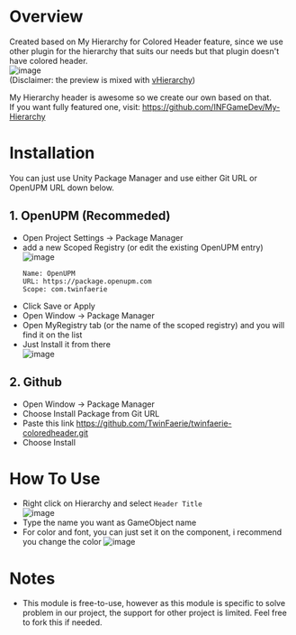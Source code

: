 # Overview
Created based on My Hierarchy for Colored Header feature, since we use other plugin for the hierarchy that suits our needs but that plugin doesn't have colored header.  
![image](https://github.com/user-attachments/assets/03598965-cb13-4a2a-88ee-9cf2efdfde1c)  
(Disclaimer: the preview is mixed with [vHierarchy](https://assetstore.unity.com/packages/tools/utilities/vhierarchy-2-251320))

My Hierarchy header is awesome so we create our own based on that.  
If you want fully featured one, visit: https://github.com/INFGameDev/My-Hierarchy

# Installation
You can just use Unity Package Manager and use either Git URL or OpenUPM URL down below.

## 1. OpenUPM (Recommeded)
- Open Project Settings -> Package Manager
- add a new Scoped Registry (or edit the existing OpenUPM entry)  
  ![image](https://github.com/user-attachments/assets/b5d1ba1f-45d9-4b7c-8bd8-26a8b7d89edf)
  ``` 
  Name: OpenUPM
  URL: https://package.openupm.com
  Scope: com.twinfaerie
  ```
- Click Save or Apply
- Open Window -> Package Manager
- Open MyRegistry tab (or the name of the scoped registry) and you will find it on the list
- Just Install it from there  
  ![image](https://github.com/user-attachments/assets/3b07ec7b-703a-4f26-8129-1a90e06d2fae)

## 2. Github
- Open Window -> Package Manager
- Choose Install Package from Git URL
- Paste this link https://github.com/TwinFaerie/twinfaerie-coloredheader.git
- Choose Install

# How To Use
- Right click on Hierarchy and select `Header Title`  
  ![image](https://github.com/user-attachments/assets/a5b0dac6-7c8f-4de1-b89e-e9cce97f9840)
- Type the name you want as GameObject name
- For color and font, you can just set it on the component, i recommend you change the color
  ![image](https://github.com/user-attachments/assets/58670902-2b74-47c7-9a6d-15a94199ffb1)


# Notes
- This module is free-to-use, however as this module is specific to solve problem in our project, the support for other project is limited. Feel free to fork this if needed.





